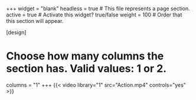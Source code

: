 +++
widget = "blank"
headless = true  # This file represents a page section.
active = true  # Activate this widget? true/false
weight = 100  # Order that this section will appear.



[design]
  # Choose how many columns the section has. Valid values: 1 or 2.
  columns = "1"
+++
{{< video library="1" src="Action.mp4" controls="yes" >}}
